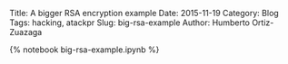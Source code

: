 Title: A bigger RSA encryption example
Date: 2015-11-19
Category: Blog
Tags: hacking, atackpr
Slug: big-rsa-example
Author: Humberto Ortiz-Zuazaga

{% notebook big-rsa-example.ipynb %}
